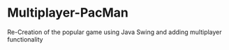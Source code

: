 # Multiplayer-PacMan
Re-Creation of the popular game using Java Swing and adding multiplayer functionality
